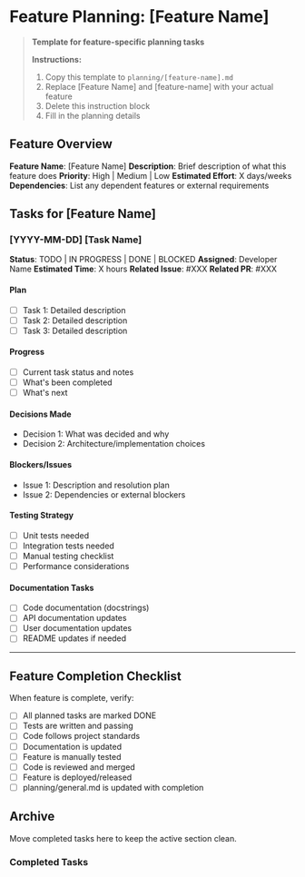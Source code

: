 # Feature Planning: [Feature Name]

> **Template for feature-specific planning tasks**
> 
> **Instructions:** 
> 1. Copy this template to `planning/[feature-name].md`
> 2. Replace [Feature Name] and [feature-name] with your actual feature
> 3. Delete this instruction block
> 4. Fill in the planning details

## Feature Overview

**Feature Name**: [Feature Name]
**Description**: Brief description of what this feature does
**Priority**: High | Medium | Low
**Estimated Effort**: X days/weeks
**Dependencies**: List any dependent features or external requirements

## Tasks for [Feature Name]

### [YYYY-MM-DD] [Task Name]

**Status**: TODO | IN PROGRESS | DONE | BLOCKED
**Assigned**: Developer Name
**Estimated Time**: X hours
**Related Issue**: #XXX
**Related PR**: #XXX

#### Plan
- [ ] Task 1: Detailed description
- [ ] Task 2: Detailed description
- [ ] Task 3: Detailed description

#### Progress
- [ ] Current task status and notes
- [ ] What's been completed
- [ ] What's next

#### Decisions Made
- Decision 1: What was decided and why
- Decision 2: Architecture/implementation choices

#### Blockers/Issues
- Issue 1: Description and resolution plan
- Issue 2: Dependencies or external blockers

#### Testing Strategy
- [ ] Unit tests needed
- [ ] Integration tests needed
- [ ] Manual testing checklist
- [ ] Performance considerations

#### Documentation Tasks
- [ ] Code documentation (docstrings)
- [ ] API documentation updates
- [ ] User documentation updates
- [ ] README updates if needed

---

## Feature Completion Checklist

When feature is complete, verify:

- [ ] All planned tasks are marked DONE
- [ ] Tests are written and passing
- [ ] Code follows project standards
- [ ] Documentation is updated
- [ ] Feature is manually tested
- [ ] Code is reviewed and merged
- [ ] Feature is deployed/released
- [ ] planning/general.md is updated with completion

## Archive

Move completed tasks here to keep the active section clean.

### Completed Tasks
<!-- Move finished task entries here --> 